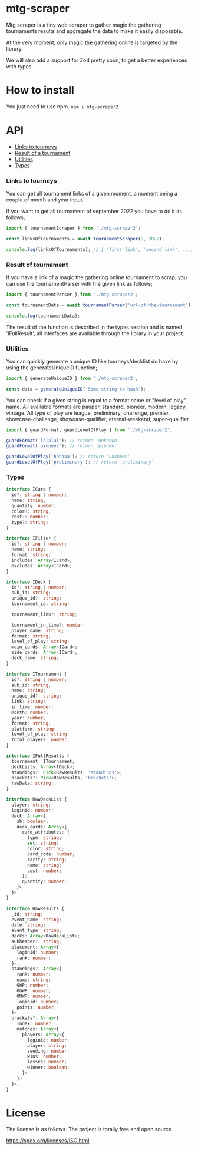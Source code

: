# mtg-scraper
Mtg scraper is a tiny web scraper to gather magic the gathering tournaments results and aggregate the data
to make it easily disposable.

At the very moment, only magic the gathering online is targeted by the library.

We will also add a support for Zod pretty soon, to get a better experiences with types.

# How to install
You just need to use npm.
`npm i mtg-scraper2`

# API
- [Links to tourneys](#links-to-tourneys)
- [Result of a tournament](#result-of-tournament)
- [Utilities](#utilities)
- [Types](#types)

### Links to tourneys
You can get all tournament links of a given moment, a moment being a couple of
month and year input.

If you want to get all tournament of september 2022 you have to do it as follows;

```typescript
import { tournamentScraper } from './mtg-scraper2';

const linksOfTournaments = await tournamentScraper(9, 2022);

console.log(linksOfTournaments); // [ 'first link', 'second link', ...]
```

### Result of tournament
If you have a link of a magic the gathering online tournament to scrap, you can use
the tournamentParser with the given link as follows;

```typescript
import { tournamentParser } from './mtg-scraper2';

const tournamentData = await tournamentParser('url-of-the-tournament');

console.log(tournamentData);
```

The result of the function is described in the types section and is named 'IFullResult',
all interfaces are available through the library in your project.

### Utilities

You can quickly generate a unique ID like tourneys/decklist do have by using the generateUniqueID function;

```typescript
import { generateUniqueID } from './mtg-scraper2';

const data = generateUniqueID('Some string to hash');
```

You can check if a given string is equal to a format name or "level of play" name.
All available formats are pauper, standard, pioneer, modern, legacy, vintage.
All type of play are league, preliminary, challenge, premier, showcase-challenge,
showcase-qualifier, eternal-weekend, super-qualifier

```typescript
import { guardFormat, guardLevelOfPlay } from './mtg-scraper2';

guardFormat('lalalal'); // return 'unknown'
guardFormat('pioneer'); // return 'pioneer'

guardLevelOfPlay('hhhaaa'); // return 'unknown'
guardLevelOfPlay('preliminary'); // return 'preliminary'

```

### Types

```typescript
interface ICard {
  id?: string | number;
  name: string;
  quantity: number;
  color?: string;
  cost?: number;
  type?: string;
}

interface IFilter {
  id?: string | number;
  name: string;
  format: string;
  includes: Array<ICard>;
  excludes: Array<ICard>;
}

interface IDeck {
  id?: string | number;
  sub_id: string;
  unique_id?: string;
  tournament_id: string;

  tournament_link?: string;

  tournament_in_time?: number;
  player_name: string;
  format: string;
  level_of_play: string;
  main_cards: Array<ICard>;
  side_cards: Array<ICard>;
  deck_name: string;
}

interface ITournament {
  id?: string | number;
  sub_id: string;
  name: string;
  unique_id?: string;
  link: string;
  in_time: number;
  month: number;
  year: number;
  format: string;
  platform: string;
  level_of_play: string;
  total_players: number;
}

interface IFullResults {
  tournament: ITournament;
  deckLists: Array<IDeck>;
  standings?: Pick<RawResults, 'standings'>;
  brackets?: Pick<RawResults, 'brackets'>;
  rawData: string;
}

interface RawDeckList {
  player: string;
  loginid: number;
  deck: Array<{
    sb: boolean;
    deck_cards: Array<{
      card_attributes: {
        type: string;
        set: string;
        color: string;
        card_code: number;
        rarity: string;
        name: string;
        cost: number;
      };
      quantity: number;
    }>
  }>
}

interface RawResults {
  _id: string;
  event_name: string;
  date: string;
  event_type: string;
  decks: Array<RawDeckList>;
  subheader?: string;
  placement: Array<{
    loginid: number;
    rank: number;
  }>;
  standings?: Array<{
    rank: number;
    name: string;
    GWP: number;
    OGWP: number;
    OMWP: number;
    loginid: number;
    points: number;
  }>
  brackets?: Array<{
    index: number;
    matches: Array<{
      players: Array<{
        loginid: number;
        player: string;
        seeding: number;
        wins: number;
        losses: number;
        winner: boolean;
      }>
    }>
  }>;
}

```

# License
The license is as follows. The project is totally free and open source.

https://spdx.org/licenses/ISC.html
